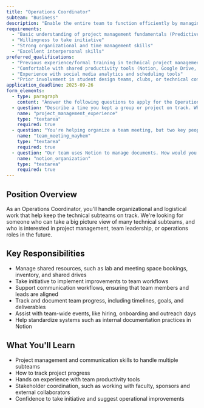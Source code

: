 ```yaml
---
title: "Operations Coordinator"
subteam: "Business"
description: "Enable the entire team to function efficiently by managing logistics, project planning, and day-to-day operations."
requirements:
  - "Basic understanding of project management fundamentals (Predictive/Hybrid)"
  - "Willingness to take initiative"
  - "Strong organizational and time management skills"
  - "Excellent interpersonal skills"
preferred_qualifications:
  - "Previous experience/formal training in technical project management"
  - "Comfortable with shared productivity tools (Notion, Google Drive, etc.)"
  - "Experience with social media analytics and scheduling tools"
  - "Prior involvement in student design teams, clubs, or technical competitions"
application_deadline: 2025-09-26
form_elements:
  - type: paragraph
    content: "Answer the following questions to apply for the Operations Coordinator position. All fields are required."
  - question: "Describe a time you kept a group or project on track. What tools or methods did you use?"
    name: "project_management_experience"
    type: "textarea"
    required: true
  - question: "You're helping organize a team meeting, but two key people have been unresponsive. What would you do?"
    name: "team_meeting_mayhem"
    type: "textarea"
    required: true
  - question: "Our team uses Notion to manage documents. How would you go about keeping these organized?"
    name: "notion_organization"
    type: "textarea"
    required: true
---
```


## Position Overview

As an Operations Coordinator, you'll handle organizational and logistical work that help keep the technical subteams on track. We're looking for someone who can take a big picture view of many technical subteams, and who is interested in project management, team leadership, or operations roles in the future.

## Key Responsibilities

- Manage shared resources, such as lab and meeting space bookings, inventory, and shared drives
- Take initiative to implement improvements to team workflows
- Support communication workflows, ensuring that team members and leads are aligned
- Track and document team progress, including timelines, goals, and deliverables
- Assist with team-wide events, like hiring, onboarding and outreach days
- Help standardize systems such as internal documentation practices in Notion

## What You'll Learn

- Project management and communication skills to handle multiple subteams
- How to track project progress
- Hands on experience with team productivity tools
- Stakeholder coordination, such as working with faculty, sponsors and external collaborators
- Confidence to take initiative and suggest operational improvements
